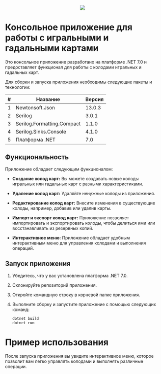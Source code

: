 <div id="header" align="center">
  <img src="https://media.giphy.com/media/StQd8kFHuZFo2kdPE1/giphy.gif"/>
</div>

# Консольное приложение для работы с игральными и гадальными картами

Это консольное приложение разработано на платформе .NET 7.0 и предоставляет функционал для работы с колодами игральных и гадальных карт.

Для сборки и запуска приложения необходимы следующие пакеты и технологии:

| # | Название            | Версия    |
|---|--------------------------|-----------|
| 1 | Newtonsoft.Json          | 13.0.3    |
| 2 | Serilog                  | 3.0.1     |
| 3 | Serilog.Formatting.Compact| 1.1.0     |
| 4 | Serilog.Sinks.Console    | 4.1.0     |
| 5 | Платформа .NET           | 7.0       |

## Функциональность

Приложение обладает следующим функционалом:

- **Создание колод карт:** Вы можете создавать новые колоды игральных или гадальных карт с разными характеристиками.

- **Удаление колод карт:** Удаляйте ненужные колоды из приложения.

- **Редактирование колод карт:** Внесите изменения в существующие колоды, например, добавив или удалив карты.

- **Импорт и экспорт колод карт:** Приложение позволяет импортировать и экспортировать колоды, чтобы делиться ими или восстанавливать из резервных копий.

- **Интерактивное меню:** Приложение обладает удобным интерактивным меню для управления колодами и выполнения операций.

## Запуск приложения

1. Убедитесь, что у вас установлена платформа .NET 7.0.
2. Склонируйте репозиторий приложения.
3. Откройте командную строку в корневой папке приложения.
4. Выполните сборку и запустите приложение с помощью следующих команд:

   ```shell
   dotnet build
   dotnet run

# Пример использования

После запуска приложения вы увидите интерактивное меню, которое позволит вам легко управлять колодами и выполнять различные операции.
